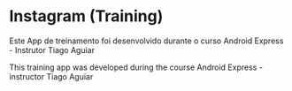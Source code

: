 # Instagram (Training)

Este App de treinamento foi desenvolvido durante o curso Android Express - Instrutor Tiago Aguiar 

This training app was developed during the course Android Express - instructor Tiago Aguiar
